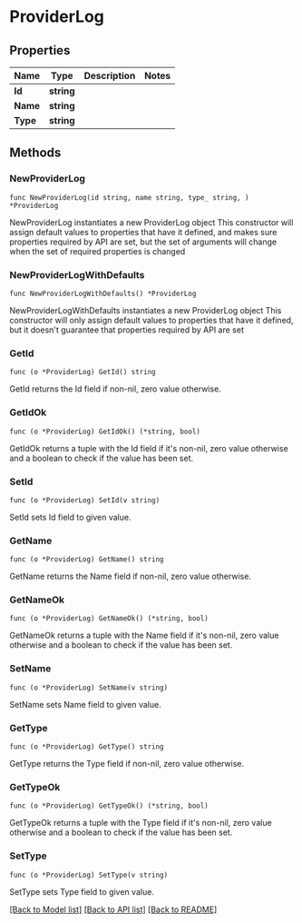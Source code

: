 # ProviderLog

## Properties

Name | Type | Description | Notes
------------ | ------------- | ------------- | -------------
**Id** | **string** |  | 
**Name** | **string** |  | 
**Type** | **string** |  | 

## Methods

### NewProviderLog

`func NewProviderLog(id string, name string, type_ string, ) *ProviderLog`

NewProviderLog instantiates a new ProviderLog object
This constructor will assign default values to properties that have it defined,
and makes sure properties required by API are set, but the set of arguments
will change when the set of required properties is changed

### NewProviderLogWithDefaults

`func NewProviderLogWithDefaults() *ProviderLog`

NewProviderLogWithDefaults instantiates a new ProviderLog object
This constructor will only assign default values to properties that have it defined,
but it doesn't guarantee that properties required by API are set

### GetId

`func (o *ProviderLog) GetId() string`

GetId returns the Id field if non-nil, zero value otherwise.

### GetIdOk

`func (o *ProviderLog) GetIdOk() (*string, bool)`

GetIdOk returns a tuple with the Id field if it's non-nil, zero value otherwise
and a boolean to check if the value has been set.

### SetId

`func (o *ProviderLog) SetId(v string)`

SetId sets Id field to given value.


### GetName

`func (o *ProviderLog) GetName() string`

GetName returns the Name field if non-nil, zero value otherwise.

### GetNameOk

`func (o *ProviderLog) GetNameOk() (*string, bool)`

GetNameOk returns a tuple with the Name field if it's non-nil, zero value otherwise
and a boolean to check if the value has been set.

### SetName

`func (o *ProviderLog) SetName(v string)`

SetName sets Name field to given value.


### GetType

`func (o *ProviderLog) GetType() string`

GetType returns the Type field if non-nil, zero value otherwise.

### GetTypeOk

`func (o *ProviderLog) GetTypeOk() (*string, bool)`

GetTypeOk returns a tuple with the Type field if it's non-nil, zero value otherwise
and a boolean to check if the value has been set.

### SetType

`func (o *ProviderLog) SetType(v string)`

SetType sets Type field to given value.



[[Back to Model list]](../README.md#documentation-for-models) [[Back to API list]](../README.md#documentation-for-api-endpoints) [[Back to README]](../README.md)


